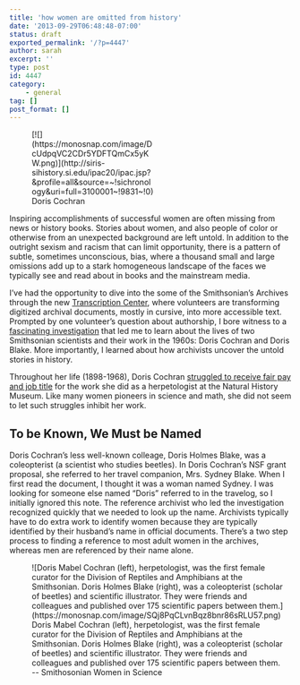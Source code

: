 ```yaml
---
title: 'how women are omitted from history'
date: '2013-09-29T06:48:48-07:00'
status: draft
exported_permalink: '/?p=4447'
author: sarah
excerpt: ''
type: post
id: 4447
category:
    - general
tag: []
post_format: []
---
```

<figure class="wp-caption thumbnail alignright" style="width: 220px;">[![](https://monosnap.com/image/DcUdpqVC2CDr5YDFTQmCx5yKW.png)](http://siris-sihistory.si.edu/ipac20/ipac.jsp?&profile=all&source=~!sichronology&uri=full=3100001~!9831~!0) <figcaption class="wp-caption-text">Doris Cochran</figcaption></figure>Inspiring accomplishments of successful women are often missing from news or history books. Stories about women, and also people of color or otherwise from an unexpected background are left untold. In addition to the outright sexism and racism that can limit opportunity, there is a pattern of subtle, sometimes unconscious, bias, where a thousand small and large omissions add up to a stark homogeneous landscape of the faces we typically see and read about in books and the mainstream media.

I’ve had the opportunity to dive into the some of the Smithsonian’s Archives through the new [Transcription Center](https://transcription.si.edu/), where volunteers are transforming digitized archival documents, mostly in cursive, into more accessible text. Prompted by one volunteer’s question about authorship, I bore witness to a [fascinating investigation](http://si-siris.blogspot.com/2013/09/field-notebook-mystery-triggers.html) that led me to learn about the lives of two Smithsonian scientists and their work in the 1960s: Doris Cochran and Doris Blake. More importantly, I learned about how archivists uncover the untold stories in history.

Throughout her life (1898-1968), Doris Cochran [struggled to receive fair pay and job title](http://cluttermuseum.blogspot.com/2006/08/women-in-science-historical-edition.html) for the work she did as a herpetologist at the Natural History Museum. Like many women pioneers in science and math, she did not seem to let such struggles inhibit her work.

To be Known, We Must be Named
-----------------------------

Doris Cochran’s less well-known colleage, Doris Holmes Blake, was a coleopterist (a scientist who studies beetles). In Doris Cochran’s NSF grant proposal, she referred to her travel companion, Mrs. Sydney Blake. When I first read the document, I thought it was a woman named Sydney. I was looking for someone else named “Doris” referred to in the travelog, so I initially ignored this note. The reference archivist who led the investigation recognized quickly that we needed to look up the name. Archivists typically have to do extra work to identify women because they are typically identified by their husband’s name in official documents. There’s a two step process to finding a reference to most adult women in the archives, whereas men are referenced by their name alone.

<figure class="wp-caption thumbnail aligncenter" style="width: 450px;">![Doris Mabel Cochran (left), herpetologist, was the first female curator for the Division of Reptiles and Amphibians at the Smithsonian. Doris Holmes Blake (right), was a coleopterist (scholar of beetles) and scientific illustrator. They were friends and colleagues and published over 175 scientific papers between them.](https://monosnap.com/image/SQj8PqCLvnBqz8bnr86sRLU57.png)<figcaption class="wp-caption-text">Doris Mabel Cochran (left), herpetologist, was the first female curator for the Division of Reptiles and Amphibians at the Smithsonian. Doris Holmes Blake (right), was a coleopterist (scholar of beetles) and scientific illustrator. They were friends and colleagues and published over 175 scientific papers between them. -- Smithosonian Women in Science</figcaption></figure>